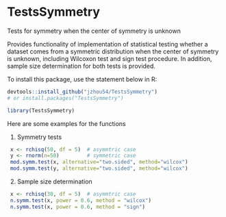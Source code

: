 # TestsSymmetry

Tests for symmetry when the center of symmetry is unknown

Provides functionality of implementation of statistical testing whether a dataset comes from a symmetric distribution when the center of symmetry is unknown, including Wilcoxon test and sign test procedure. In addition, sample size determination for both tests is provided. 

To install this package, use the statement below in R:

 ```r
 devtools::install_github("jzhou54/TestsSymmetry")
 # or install.packages("TestsSymmetry")
 
 library(TestsSymmetry)
 ```
 
 Here are some examples for the functions
 
 1. Symmetry tests
 
 ```r
  x <- rchisq(50, df = 5)  # asymmtric case
  y <- rnorm(n=50)         # symmetric case
  mod.symm.test(x, alternative="two.sided", method="wilcox")
  mod.symm.test(y, alternative="two.sided", method="wilcox")
 ```
 
 2. Sample size determination
 
 ```r
  x <- rchisq(30, df = 5)  # asymmtric case
  n.symm.test(x, power = 0.6, method = "wilcox")
  n.symm.test(x, power = 0.6, method = "sign")

 ```
 
 